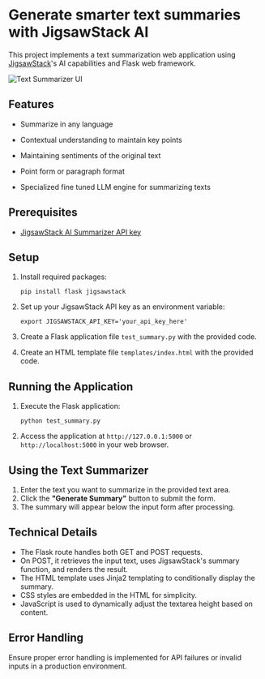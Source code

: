 # Generate smarter text summaries with JigsawStack AI

This project implements a text summarization web application using [JigsawStack](https://jigsawstack.com/)'s AI capabilities and Flask web framework.

![Text Summarizer UI](https://snipboard.io/OBbThU.jpg)

## Features
- Summarize in any language

- Contextual understanding to maintain key points

- Maintaining sentiments of the original text

- Point form or paragraph format

- Specialized fine tuned LLM engine for summarizing texts

## Prerequisites

- [JigsawStack AI Summarizer API key](hhttps://docs.jigsawstack.com/api-reference/ai/summary)


## Setup

1. Install required packages:
   ```
   pip install flask jigsawstack
   ```

2. Set up your JigsawStack API key as an environment variable:
   ```
   export JIGSAWSTACK_API_KEY='your_api_key_here'
   ```

3. Create a Flask application file `test_summary.py` with the provided code.

4. Create an HTML template file `templates/index.html` with the provided code.

## Running the Application

1. Execute the Flask application:
   ```
   python test_summary.py
   ```

2. Access the application at `http://127.0.0.1:5000` or `http://localhost:5000` in your web browser.

## Using the Text Summarizer

1. Enter the text you want to summarize in the provided text area.
2. Click the **"Generate Summary"** button to submit the form.
3. The summary will appear below the input form after processing.

## Technical Details

- The Flask route handles both GET and POST requests.
- On POST, it retrieves the input text, uses JigsawStack's summary function, and renders the result.
- The HTML template uses Jinja2 templating to conditionally display the summary.
- CSS styles are embedded in the HTML for simplicity.
- JavaScript is used to dynamically adjust the textarea height based on content.

## Error Handling

Ensure proper error handling is implemented for API failures or invalid inputs in a production environment.